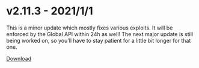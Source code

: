 # v2.11.3 - 2021/1/1

This is a minor update which mostly fixes various exploits. It will be enforced by the Global API within 24h as well! The next major update is still being worked on, so you'll have to stay patient for a little bit longer for that one.

[Download](https://bitbucket.org/kztimerglobalteam/gokz/downloads)